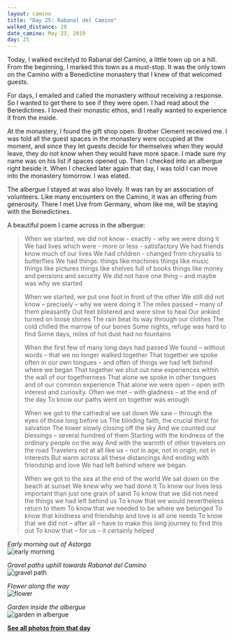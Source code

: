 ```yaml
---
layout: camino
title: "Day 25: Rabanal del Camino"
walked_distance: 20
date_camino: May 23, 2019
day: 25
---
```


Today, I walked excitelyd to Rabanal del Camino, a little town up on a hill. From the beginning, I marked this town as a must-stop. It was the only town on the Camino with a Benedictine monastery that I knew of that welcomed guests.

For days, I emailed and called the monastery without receiving a response. So I wanted to get there to see if they were open. I had read about the Benedictines. I loved their monastic ethos, and I really wanted to experience it from the inside.

At the monastery, I found the gift shop open. Brother Clement received me. I was told all the guest spaces in the monastery were occupied at the moment, and since they let guests decide for themselves when they would leave, they do not know when they would have more space. I made sure my name was on his list if spaces opened up. Then I checked into an albergue right beside it. When I checked later again that day, I was told I can move into the monastery tomorrow. I was elated. 

The albergue I stayed at was also lovely. It was ran by an association of volunteers. Like many encounters on the Camino, it was an offering from generosity. There I met Uve from Germany, whom like me, will be staying with the Benedictines.

A beautiful poem I came across in the albergue:
> When we started, we did not know - exactly - why we were doing it
> We had lives which were - more or less - satisfactory
> We had friends know much of our lives
> We had children - changed from chrysalis to butterflies
> We had things:
> 		things like machines
> 		things like music
> 		things like pictures
> 		things like shelves full of books
> 		things like money and pensions and security
> We did not have one thing – and maybe was why we started
> 
> When we started, we put one foot in front of the other
> We still did not know – precisely – why we were doing it
> The miles passed – many of them pleasantly
> Out feet blistered and were slow to heal
> Our ankled turned on loose stones
> The rain beat its way through our clothes
> The cold chilled the marrow of our bones
> Some nights, refuge was hard to find
> Some days, miles of hot dust had no fountains
> 
> When the first few of many long days had passed
> We found – without words – that we no longer walked together
> That together we spoke often in our own tongues – 
> 			and often of things we had left behind where we began
> That together we shut out new experiences within the wall of our togetherness
> That alone we spoke in other tongues and of our common experience
> That alone we were open – open with interest and curiosity.
> Often we met – with gladness – at the end of the day
> To know our paths went on together was enough
> 
> When we got to the cathedral we sat down
> We saw – through the eyes of those long before us
> The blinding faith, the crucial thirst for salvation
> The tower slowly closing off the sky
> And we counted our blessings – several hundred of them
> Starting with the kindness of the ordinary people on the way
> And with the warmth of other travelers on the road
> Travelers not at all like us – not in age, not in origin, not in interests
> But warm across all these distancings
> And ending with friendship and love
> We had left behind where we began.
> 
> When we got to the sea at the end of the world
> We sat down on the beach at sunset
> We knew why we had done it
> To know our lives less important than just one grain of sand
> To know that we did not need the things we had left behind us
> To know that we would nevertheless return to them
> To know that we needed to be where we belonged
> To know that kindness and friendship and love is all one needs
> To know that we did not – after all – have to make this long journey to find this out
> To know that – for us – it certainly helped

*Early morning out of Astorga*  
![early morning](https://lh3.googleusercontent.com/pw/ACtC-3ciIhsmh0rpqsa3ngnZAA5-M3ov5PmPsAf9WF85QHzYaqLZeBRUik-I3IYLV76aQ0sacbQhXSQ6qf_86eSC6m0SoK5hP6TZf7RZCpQHol5okRAKmmDBFkb5NkF26x8ej6Y9rWUIEBAM3xS_8qB_6ceBDg=w2500-h1406-no?authuser=0)

*Gravel paths uphill towards Rabanal del Camino*  
![gravel path](https://lh3.googleusercontent.com/pw/ACtC-3fmP6flqKEq1WNJ9SeCGe6Xwa88vrgAne3KBTgf85LYE_rSOO_JB06TLv9DJpXe5SSWRHF890k236IgVjKx1RYV9PeT9ihoWjFg12FY_BU9o4b2E682uOP6F4cYJjj_CC8Lk4ObSAhBKKKxppSHyn_mlA=w2500-h1406-no?authuser=0)

*Flower along the way*  
![flower](https://lh3.googleusercontent.com/pw/ACtC-3ffq5A6N0nDw3AosD23kJH7eOg1QIxb2yKUfrTldecj_EVpd02AEh62Us8qDg71pb4QvXINCfzkQzeEhVN7MyIfI6aMZYmwD0_BKi9Tpc6kQPe-nsIJfozBQNlcHI7Ts4TBfWtmdlZAdDapj1-LrDhVCg=w2500-h1406-no?authuser=0)

*Garden inside the albergue*  
![garden in albergue](https://lh3.googleusercontent.com/pw/ACtC-3eHrihR8bqmryHQdjNlQPbO3b6fzAmJ4yFT47kegp3y0XYV-0FxbW0pMQM6xwLzia5CiIHZTdPyoJpyo7yEIpmLXWEBTJ8MOwAcJnKV7Kd65gUqtiqwvd6mJwpDxQzAZHHNazYytZQuzID2C-smjXI0gA=w2500-h1406-no?authuser=0)

[**See all photos from that day**](https://photos.app.goo.gl/b4WJsXFWTqXJvx5v7)

